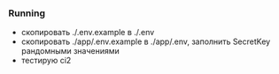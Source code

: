 ### Running
* скопировать ./.env.example в ./.env
* скопировать ./app/.env.example в ./app/.env, заполнить SecretKey рандомными значениями
* тестирую ci2
